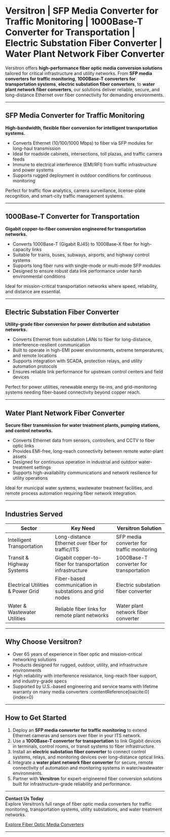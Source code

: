 # Versitron | SFP Media Converter for Traffic Monitoring | 1000Base-T Converter for Transportation | Electric Substation Fiber Converter | Water Plant Network Fiber Converter

Versitron offers **high-performance fiber optic media conversion solutions** tailored for critical infrastructure and utility networks. From **SFP media converters for traffic monitoring**, **1000Base-T converters for transportation systems**, **electric substation fiber converters**, to **water plant network fiber converters**, our solutions deliver reliable, secure, and long-distance Ethernet over fiber connectivity for demanding environments.

---

## SFP Media Converter for Traffic Monitoring

**High-bandwidth, flexible fiber conversion for intelligent transportation systems.**

- Converts Ethernet (10/100/1000 Mbps) to fiber via SFP modules for long-haul transmission  
- Ideal for roadside cabinets, intersections, toll plazas, and traffic camera feeds  
- Immune to electrical interference (EMI/RFI) from traffic infrastructure and power systems  
- Supports rugged deployment in outdoor conditions for continuous monitoring  

Perfect for traffic flow analytics, camera surveillance, license-plate recognition, and smart-city traffic management systems.

---

## 1000Base-T Converter for Transportation

**Gigabit copper-to-fiber conversion engineered for transportation networks.**

- Converts 1000Base-T (Gigabit RJ45) to 1000Base-X fiber for high-capacity links  
- Suitable for trains, buses, subways, airports, and highway control systems  
- Supports long fiber runs with single-mode or multi-mode SFP modules  
- Designed to ensure robust data link performance under harsh environmental conditions  

Ideal for mission-critical transportation networks where speed, reliability, and distance are essential.

---

## Electric Substation Fiber Converter

**Utility-grade fiber conversion for power distribution and substation networks.**

- Converts Ethernet from substation LANs to fiber for long-distance, interference-resilient communication  
- Built to operate in high-EMI power environments, extreme temperatures, and remote locations  
- Supports integration with SCADA, protection relays, and utility automation protocols  
- Ensures reliable link performance for upstream control centers and field devices  

Perfect for power utilities, renewable energy tie-ins, and grid-monitoring systems needing fiber-based connectivity beyond copper reach.

---

## Water Plant Network Fiber Converter

**Secure fiber transmission for water treatment plants, pumping stations, and control networks.**

- Converts Ethernet data from sensors, controllers, and CCTV to fiber optic links  
- Provides EMI-free, long-reach connectivity between remote water-plant assets  
- Designed for continuous operation in industrial and outdoor water-treatment settings  
- Supports high-availability communications and network resilience for utility operations  

Ideal for municipal water systems, wastewater treatment facilities, and remote process automation requiring fiber network integration.

---

## Industries Served

| Sector                           | Key Need                                                | Versitron Solution                                     |
|----------------------------------|----------------------------------------------------------|--------------------------------------------------------|
| Intelligent Transportation        | Long-distance Ethernet over fiber for traffic/ITS        | SFP media converter for traffic monitoring             |
| Transit & Highway Systems         | Gigabit copper-to-fiber for transportation infrastructure | 1000Base-T converter for transportation                |
| Electrical Utilities & Power Grid | Fiber-based communication in substations and grid nodes  | Electric substation fiber converter                    |
| Water & Wastewater Utilities      | Reliable fiber links for remote plant networks           | Water plant network fiber converter                    |

---

## Why Choose Versitron?

- Over 65 years of experience in fiber optic and mission-critical networking solutions  
- Products designed for rugged, outdoor, utility, and infrastructure environments  
- High reliability with interference resistance, long-reach fiber support, and industry-grade specs  
- Supported by U.S.-based engineering and service teams with lifetime warranty on many media converters :contentReference[oaicite:0]{index=0}  

---

## How to Get Started

1. Deploy an **SFP media converter for traffic monitoring** to extend Ethernet cameras and sensors over fiber in your ITS network.  
2. Use a **1000Base-T converter for transportation** to link Gigabit devices in terminals, control rooms, or transit systems to fiber infrastructure.  
3. Install an **electric substation fiber converter** to connect control systems, relays, and monitoring devices over long-distance optical links.  
4. Integrate a **water plant network fiber converter** for secure, remote connectivity of automation and monitoring systems in water/wastewater environments.  
5. Partner with **Versitron** for expert-engineered fiber conversion solutions built for infrastructure-grade reliability and performance.

---

**Contact Us Today**  
Explore Versitron’s full range of fiber optic media converters for traffic monitoring, transportation systems, utility substations, and water treatment networks.

[Explore Fiber Optic Media Converters](https://www.versitron.com/collections/10-100base-fast-ethernet-media-converters)

---
